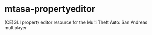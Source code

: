 # mtasa-propertyeditor
(CE)GUI property editor resource for the Multi Theft Auto: San Andreas multiplayer
